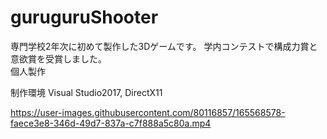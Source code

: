 # guruguruShooter
専門学校2年次に初めて製作した3Dゲームです。
学内コンテストで構成力賞と意欲賞を受賞しました。  
個人製作

制作環境
Visual Studio2017, DirectX11

https://user-images.githubusercontent.com/80116857/165568578-faece3e8-346d-49d7-837a-c7f888a5c80a.mp4

